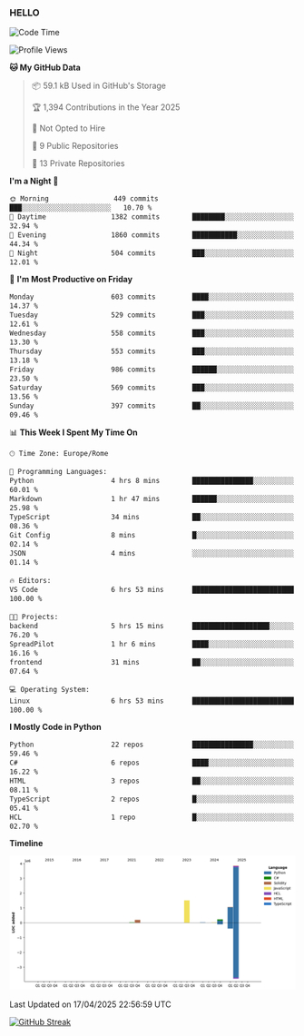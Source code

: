 ### HELLO
<!--START_SECTION:waka-->
![Code Time](http://img.shields.io/badge/Code%20Time-7%20hrs%2030%20mins-blue)

![Profile Views](http://img.shields.io/badge/Profile%20Views-11-blue)

**🐱 My GitHub Data** 

> 📦 59.1 kB Used in GitHub's Storage 
 > 
> 🏆 1,394 Contributions in the Year 2025
 > 
> 🚫 Not Opted to Hire
 > 
> 📜 9 Public Repositories 
 > 
> 🔑 13 Private Repositories 
 > 
**I'm a Night 🦉** 

```text
🌞 Morning                449 commits         ███░░░░░░░░░░░░░░░░░░░░░░   10.70 % 
🌆 Daytime                1382 commits        ████████░░░░░░░░░░░░░░░░░   32.94 % 
🌃 Evening                1860 commits        ███████████░░░░░░░░░░░░░░   44.34 % 
🌙 Night                  504 commits         ███░░░░░░░░░░░░░░░░░░░░░░   12.01 % 
```
📅 **I'm Most Productive on Friday** 

```text
Monday                   603 commits         ████░░░░░░░░░░░░░░░░░░░░░   14.37 % 
Tuesday                  529 commits         ███░░░░░░░░░░░░░░░░░░░░░░   12.61 % 
Wednesday                558 commits         ███░░░░░░░░░░░░░░░░░░░░░░   13.30 % 
Thursday                 553 commits         ███░░░░░░░░░░░░░░░░░░░░░░   13.18 % 
Friday                   986 commits         ██████░░░░░░░░░░░░░░░░░░░   23.50 % 
Saturday                 569 commits         ███░░░░░░░░░░░░░░░░░░░░░░   13.56 % 
Sunday                   397 commits         ██░░░░░░░░░░░░░░░░░░░░░░░   09.46 % 
```


📊 **This Week I Spent My Time On** 

```text
🕑︎ Time Zone: Europe/Rome

💬 Programming Languages: 
Python                   4 hrs 8 mins        ███████████████░░░░░░░░░░   60.01 % 
Markdown                 1 hr 47 mins        ██████░░░░░░░░░░░░░░░░░░░   25.98 % 
TypeScript               34 mins             ██░░░░░░░░░░░░░░░░░░░░░░░   08.36 % 
Git Config               8 mins              █░░░░░░░░░░░░░░░░░░░░░░░░   02.14 % 
JSON                     4 mins              ░░░░░░░░░░░░░░░░░░░░░░░░░   01.14 % 

🔥 Editors: 
VS Code                  6 hrs 53 mins       █████████████████████████   100.00 % 

🐱‍💻 Projects: 
backend                  5 hrs 15 mins       ███████████████████░░░░░░   76.20 % 
SpreadPilot              1 hr 6 mins         ████░░░░░░░░░░░░░░░░░░░░░   16.16 % 
frontend                 31 mins             ██░░░░░░░░░░░░░░░░░░░░░░░   07.64 % 

💻 Operating System: 
Linux                    6 hrs 53 mins       █████████████████████████   100.00 % 
```

**I Mostly Code in Python** 

```text
Python                   22 repos            ███████████████░░░░░░░░░░   59.46 % 
C#                       6 repos             ████░░░░░░░░░░░░░░░░░░░░░   16.22 % 
HTML                     3 repos             ██░░░░░░░░░░░░░░░░░░░░░░░   08.11 % 
TypeScript               2 repos             █░░░░░░░░░░░░░░░░░░░░░░░░   05.41 % 
HCL                      1 repo              █░░░░░░░░░░░░░░░░░░░░░░░░   02.70 % 
```



**Timeline**

![Lines of Code chart](https://raw.githubusercontent.com/blackms/blackms/main/assets/bar_graph.png)


 Last Updated on 17/04/2025 22:56:59 UTC
<!--END_SECTION:waka-->
[![GitHub Streak](https://streak-stats.demolab.com/?user=blackms&theme=dark)](https://git.io/streak-stats)
<!--
**blackms/blackms** is a ✨ _special_ ✨ repository because its `README.md` (this file) appears on your GitHub profile.

Here are some ideas to get you started:

- 🔭 I’m currently working on ...
- 🌱 I’m currently learning ...
- 👯 I’m looking to collaborate on ...
- 🤔 I’m looking for help with ...
- 💬 Ask me about ...
- 📫 How to reach me: ...
- 😄 Pronouns: ...
- ⚡ Fun fact: ...
-->
